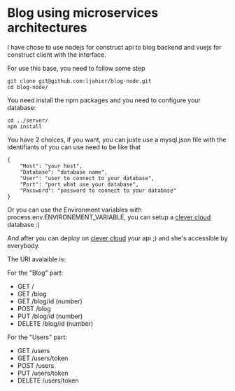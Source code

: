 # Blog using microservices architectures
I have chose to use nodejs for construct api to blog backend and vuejs for construct client with the interface.

For use this base, you need to follow some step
```
git clone git@github.com:ljahier/blog-node.git
cd blog-node/
```
You need install the npm packages and you need to configure your database:
```
cd ../server/
npm install
```
You have 2 choices, if you want, you can juste use a mysql.json file with the identifiants of you can use  need to be like that
```
{
    "Host":	"your host",
    "Database":	"database name",
    "User":	"user to connect to your database",
    "Port":	"port what use your database",
    "Password":	"password to connect to your database"
}
```
Or you can use the Environment variables with process.env.ENVIRONEMENT_VARIABLE, you can setup a [clever cloud](https://clever-cloud.com) database :)

And after you can deploy on [clever cloud](https://clever-cloud.com) your api ;) and she's accessible by everybody.

The URI avalaible is:

For the "Blog" part:
 - GET /
 - GET /blog
 - GET /blog/id (number)
 - POST /blog
 - PUT /blog/id (number)
 - DELETE /blog/id (number)

For the "Users" part:
 - GET /users
 - GET /users/token
 - POST /users
 - PUT /users/token
 - DELETE /users/token
